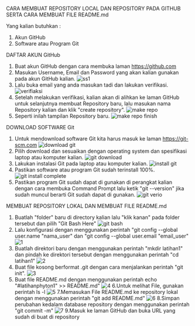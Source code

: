 CARA MEMBUAT REPOSITORY LOCAL DAN REPOSITORY PADA GITHUB SERTA CARA MEMBUAT FILE README.md

Yang kalian butuhkan :
1. Akun GitHub
2. Software atau Program Git

DAFTAR AKUN GitHub

  1. Buat akun GitHub dengan cara membuka laman https://github.com
  2. Masukan Username, Email dan Password yang akan kalian gunakan pada akun GitHub kalian.
  ![ss1](https://user-images.githubusercontent.com/56971806/67515234-78ace680-f6c8-11e9-8be6-cb904284f96d.png)
  3. Lalu buka email yang anda masukan tadi dan lakukan verifikasi.
  ![verifiaksi](https://user-images.githubusercontent.com/56971806/67516894-a0ea1480-f6cb-11e9-8f4f-51cc432e6ded.png)
  4. Setelah melakukan verifikasi, kalian akan di alihkan ke laman GitHub untuk selanjutnya membuat Repository baru, lalu masukan
     nama Repository kalian dan klik "create repository".
  ![make repo](https://user-images.githubusercontent.com/56971806/67517227-5321dc00-f6cc-11e9-9170-86c8344926d9.png)
  5. Seperti inilah tampilan Repository baru.
  ![make repo finish](https://user-images.githubusercontent.com/56971806/67517300-85cbd480-f6cc-11e9-8e5f-39ee7c1c6664.png)
  
DOWNLOAD SOFTWARE Git

  1. Untuk mendownload software Git kita harus masuk ke laman https://git-scm.com
  ![download git](https://user-images.githubusercontent.com/56971806/67517048-ee668180-f6cb-11e9-8f7e-999a25a197c2.png)
  2. Pilih download dan sesuaikan dengan operating system dan spesifikasi laptop atau komputer kalian.
  ![git download](https://user-images.githubusercontent.com/56971806/67517709-61242c80-f6cd-11e9-8023-c3e408500952.png)
  3. Lakukan instalasi Git pada laptop atau komputer kalian.
  ![install git](https://user-images.githubusercontent.com/56971806/67518320-c593bb80-f6ce-11e9-8bec-2d7f431b16ec.png)
  4. Pastikan software atau program Git sudah terinstall 100%.
  ![git install complete](https://user-images.githubusercontent.com/56971806/67518391-ebb95b80-f6ce-11e9-97ed-37038b021405.png)
  5. Pastikan program Git sudah dapat di gunakan di perangkat kalian dengan cara membuka Command Prompt lalu ketik "git
  --version"
     jika sudah muncul berarti Git sudah dapat di gunakan.
  ![git verio](https://user-images.githubusercontent.com/56971806/67518796-acd7d580-f6cf-11e9-9170-92d6fd646554.png)
  
 MEMBUAT REPOSITORY LOKAL DAN MEMBUAT FILE README.md
  
  1. Buatlah "folder" baru di directory kalian lalu "klik kanan" pada folder tersebut dan pilih "Git Bash Here"
  ![git bash](https://user-images.githubusercontent.com/56971806/67519128-620a8d80-f6d0-11e9-80e8-53ea3f21054c.png)
  2. Lalu konfigurasi dengan menggunakan perintah "git config --global user.name "nama_user" dan "git config --global user.email
  "email_user"
  ![1](https://user-images.githubusercontent.com/56971806/67521014-37223880-f6d4-11e9-95f7-d6d3eb2ed0b0.png)
  3. Buatlah direktori baru dengan menggunakan perintah "mkdir latihan1" dan pindah ke direktori tersebut dengan menggunakan
  perintah "cd latihan1"
  ![2](https://user-images.githubusercontent.com/56971806/67521103-646ee680-f6d4-11e9-941c-c82c1177b6e5.png)
  4. Buat file kosong berformat .git dengan cara menjalankan perintah "git init".
  ![3](https://user-images.githubusercontent.com/56971806/67521181-8e280d80-f6d4-11e9-9807-632e3635f48e.png)
  5. Buat file README.md dengan menggunakan perintah echo "#latihanphyton1" >> README.md"
  ![4](https://user-images.githubusercontent.com/56971806/67521300-d1827c00-f6d4-11e9-81fc-a8be66a7167c.png)
  6.Untuk melihat File, gunakan perintah ls -l
  ![5](https://user-images.githubusercontent.com/56971806/67521430-11496380-f6d5-11e9-9ad5-f9d082e5e338.png)
  7.Memasukan File README.md ke repository lokal dengan menggunakan perintah "git add README.md"
  ![6](https://user-images.githubusercontent.com/56971806/67521586-638a8480-f6d5-11e9-832d-cd32e5971ff5.png)
  8.Simpan perubahan kedalam database repository dengan menggunakan perintah "git commit -m"
  ![7](https://user-images.githubusercontent.com/56971806/67521755-af3d2e00-f6d5-11e9-9537-630631ec559a.png)
  9.Masuk ke laman GitHub dan buka URL yang sudah di buat di repository
